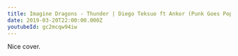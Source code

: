 ```yaml
---
title: Imagine Dragons - Thunder | Diego Teksuo ft Ankor (Punk Goes Pop)
date: 2019-03-20T22:00:00.000Z
youtubeId: gc2mcqw94iw
---
```

Nice cover.
